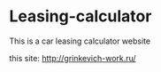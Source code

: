 # Leasing-calculator


This is a car leasing calculator website


this site: http://grinkevich-work.ru/
